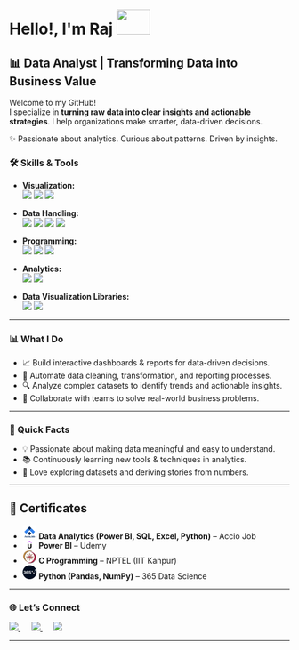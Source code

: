# Hello!, I'm Raj <img src="https://media2.giphy.com/media/eDfEKRdCdvtpMopxYM/giphy.gif" width="60" height="45" />
 
## 📊 Data Analyst | Transforming Data into Business Value  

Welcome to my GitHub!  
I specialize in **turning raw data into clear insights and actionable strategies**.  I help organizations make smarter, data-driven decisions.

✨ Passionate about analytics. Curious about patterns. Driven by insights.  


### 🛠️ Skills & Tools 

- **Visualization:**  
  <img src="https://img.shields.io/badge/Power%20BI-F2C811?style=for-the-badge&logo=power-bi&logoColor=black"/> 
  <img src="https://img.shields.io/badge/Tableau-E97627?style=for-the-badge&logo=tableau&logoColor=white"/> 
  <img src="https://img.shields.io/badge/Excel-217346?style=for-the-badge&logo=microsoft-excel&logoColor=white"/>  

- **Data Handling:**  
  <img src="https://img.shields.io/badge/SQL-4479A1?style=for-the-badge&logo=postgresql&logoColor=white"/> 
  <img src="https://img.shields.io/badge/Advanced%20Excel-217346?style=for-the-badge&logo=microsoft-excel&logoColor=white"/> 
  <img src="https://img.shields.io/badge/Power%20Query-0078D4?style=for-the-badge&logo=microsoft&logoColor=white"/> 
  <img src="https://img.shields.io/badge/SSIS-CC2927?style=for-the-badge&logo=microsoft-sql-server&logoColor=white"/>  

- **Programming:**  
  <img src="https://img.shields.io/badge/Python-3776AB?style=for-the-badge&logo=python&logoColor=white"/> 
  <img src="https://img.shields.io/badge/Pandas-150458?style=for-the-badge&logo=pandas&logoColor=white"/> 
  <img src="https://img.shields.io/badge/NumPy-013243?style=for-the-badge&logo=numpy&logoColor=white"/>  

- **Analytics:**  
  <img src="https://img.shields.io/badge/DAX-F2C811?style=for-the-badge&logo=power-bi&logoColor=black"/> 
  <img src="https://img.shields.io/badge/Excel%20Formulas-217346?style=for-the-badge&logo=microsoft-excel&logoColor=white"/>  

- **Data Visualization Libraries:**  
  <img src="https://img.shields.io/badge/Matplotlib-11557C?style=for-the-badge&logo=plotly&logoColor=white"/> 
  <img src="https://img.shields.io/badge/Seaborn-3182BD?style=for-the-badge&logo=python&logoColor=white"/>  


---

### 📊 What I Do  

- 📈 Build interactive dashboards & reports for data-driven decisions.  
- 🔄 Automate data cleaning, transformation, and reporting processes.  
- 🔍 Analyze complex datasets to identify trends and actionable insights.  
- 🤝 Collaborate with teams to solve real-world business problems.  

---

### 🚀 Quick Facts  

- 💡 Passionate about making data meaningful and easy to understand.  
- 📚 Continuously learning new tools & techniques in analytics.  
- 🔎 Love exploring datasets and deriving stories from numbers.  

---

## 🏅 Certificates  

- <img src="Logo/acciojob.webp" alt="Accio Job" width="25"/> **Data Analytics (Power BI, SQL, Excel, Python)** – Accio Job  
- <img src="Logo/Udemy-Logo.png" alt="Udemy" width="25"/> **Power BI** – Udemy  
- <img src="Logo/nptellg.png" alt="NPTEL" width="25"/> **C Programming** – NPTEL (IIT Kanpur)  
- <img src="Logo/365_data_science.png" alt="365 Data Science" width="25"/> **Python (Pandas, NumPy)** – 365 Data Science  

---
### 🌐 Let’s Connect  

<p align="left">
  <a href="https://www.linkedin.com/in/rajvkr/" >
    <img src="https://img.shields.io/badge/LinkedIn-0A66C2?style=for-the-badge&logo=linkedin&logoColor=white" />
  </a> &nbsp;&nbsp;&nbsp;&nbsp;
  <a href="https://www.freelancer.com/u/rajvkr32">
    <img src="https://img.shields.io/badge/Freelancer-29B2FE?style=for-the-badge&logo=freelancer&logoColor=white" />
  </a> &nbsp;&nbsp;&nbsp;&nbsp;
  <a href="mailto:rajvkr32@gmail.com">
    <img src="https://img.shields.io/badge/Gmail-D14836?style=for-the-badge&logo=gmail&logoColor=white" />
  </a>
</p>

---
<!--
**rajvkr/rajvkr** is a ✨ special ✨ repository because its `README.md` (this file) appears on your GitHub profile.
-->
